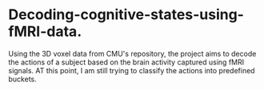 # Decoding-cognitive-states-using-fMRI-data.
Using the 3D voxel data from CMU's repository, the project aims to decode the actions of a subject based on the brain activity captured using fMRI signals. AT this point, I am still trying to classify the actions into predefined buckets.  
